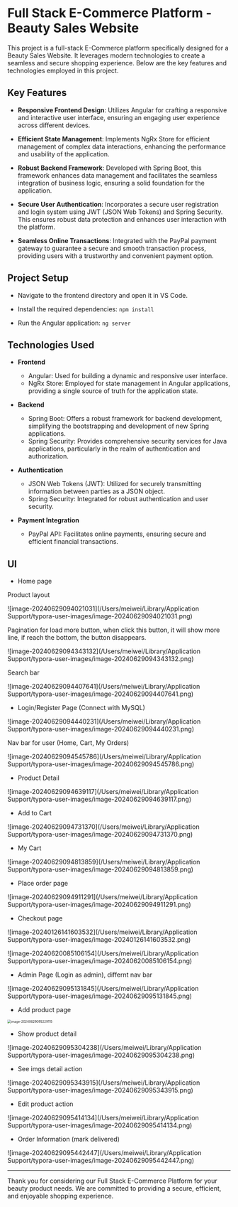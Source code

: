  # Full Stack E-Commerce Platform - Beauty Sales Website

This project is a full-stack E-Commerce platform specifically designed for a Beauty Sales Website. It leverages modern technologies to create a seamless and secure shopping experience. Below are the key features and technologies employed in this project.



## Key Features

- **Responsive Frontend Design**: Utilizes Angular for crafting a responsive and interactive user interface, ensuring an engaging user experience across different devices.

- **Efficient State Management**: Implements NgRx Store for efficient management of complex data interactions, enhancing the performance and usability of the application.

- **Robust Backend Framework**: Developed with Spring Boot, this framework enhances data management and facilitates the seamless integration of business logic, ensuring a solid foundation for the application.

- **Secure User Authentication**: Incorporates a secure user registration and login system using JWT (JSON Web Tokens) and Spring Security. This ensures robust data protection and enhances user interaction with the platform.

- **Seamless Online Transactions**: Integrated with the PayPal payment gateway to guarantee a secure and smooth transaction process, providing users with a trustworthy and convenient payment option.



## Project Setup

- Navigate to the frontend directory and open it in VS Code.

- Install the required dependencies: `npm install`

- Run the Angular application: `ng server`

  



## Technologies Used

- **Frontend**
  - Angular: Used for building a dynamic and responsive user interface.
  - NgRx Store: Employed for state management in Angular applications, providing a single source of truth for the application state.

- **Backend**
  - Spring Boot: Offers a robust framework for backend development, simplifying the bootstrapping and development of new Spring applications.
  - Spring Security: Provides comprehensive security services for Java applications, particularly in the realm of authentication and authorization.

- **Authentication**
  - JSON Web Tokens (JWT): Utilized for securely transmitting information between parties as a JSON object.
  - Spring Security: Integrated for robust authentication and user security.

- **Payment Integration**
  - PayPal API: Facilitates online payments, ensuring secure and efficient financial transactions.



## UI

* Home page

Product layout

![image-20240629094021031](/Users/meiwei/Library/Application Support/typora-user-images/image-20240629094021031.png)

Pagination for load more button, when click this button, it will show more line, if reach the bottom, the button disappears.

![image-20240629094343132](/Users/meiwei/Library/Application Support/typora-user-images/image-20240629094343132.png)

Search bar

![image-20240629094407641](/Users/meiwei/Library/Application Support/typora-user-images/image-20240629094407641.png)

* Login/Register Page (Connect with MySQL)

![image-20240629094440231](/Users/meiwei/Library/Application Support/typora-user-images/image-20240629094440231.png)

Nav bar for user (Home, Cart, My Orders)

![image-20240629094545786](/Users/meiwei/Library/Application Support/typora-user-images/image-20240629094545786.png)



* Product Detail

![image-20240629094639117](/Users/meiwei/Library/Application Support/typora-user-images/image-20240629094639117.png)

* Add to Cart

![image-20240629094731370](/Users/meiwei/Library/Application Support/typora-user-images/image-20240629094731370.png)

* My Cart

![image-20240629094813859](/Users/meiwei/Library/Application Support/typora-user-images/image-20240629094813859.png)

* Place order page

![image-20240629094911291](/Users/meiwei/Library/Application Support/typora-user-images/image-20240629094911291.png)

* Checkout page

![image-20240126141603532](/Users/meiwei/Library/Application Support/typora-user-images/image-20240126141603532.png)

![image-20240620085106154](/Users/meiwei/Library/Application Support/typora-user-images/image-20240620085106154.png)

* Admin Page (Login as admin), differnt nav bar

![image-20240629095131845](/Users/meiwei/Library/Application Support/typora-user-images/image-20240629095131845.png)

* Add product page

<img src="/Users/meiwei/Library/Application Support/typora-user-images/image-20240629095229115.png" alt="image-20240629095229115" style="zoom:50%;" />

* Show product detail

![image-20240629095304238](/Users/meiwei/Library/Application Support/typora-user-images/image-20240629095304238.png)

* See imgs detail action

![image-20240629095343915](/Users/meiwei/Library/Application Support/typora-user-images/image-20240629095343915.png)

* Edit product action

![image-20240629095414134](/Users/meiwei/Library/Application Support/typora-user-images/image-20240629095414134.png)

* Order Information (mark delivered)

![image-20240629095442447](/Users/meiwei/Library/Application Support/typora-user-images/image-20240629095442447.png)

---

Thank you for considering our Full Stack E-Commerce Platform for your beauty product needs. We are committed to providing a secure, efficient, and enjoyable shopping experience.
